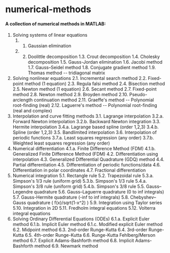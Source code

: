 # numerical-methods

#### A collection of numerical methods in MATLAB:

1. Solving systems of linear equations
    1. 1. Gaussian elimination
    1. 2. Doolittle decomposition
    1.3. Crout decomposition
    1.4. Cholesky decomposition
    1.5. Gauss-Jordan elimination
    1.6. Jacobi method
    1.7. Gauss–Seidel method
    1.8. Conjugate gradient method
    1.9. Thomas method -- tridiagonal matrix
2. Solving nonlinear equations
    2.1. Incremental search method
    2.2. Fixed-point method (1 equation)
    2.3. Regula falsi method
    2.4. Bisection method
    2.5. Newton method (1 equation)
    2.6. Secant method
    2.7. Fixed-point method
    2.8. Newton method
    2.9. Broyden method
    2.10. Pseudo-arclength continuation method
    2.11. Graeffe's method --  Polynomial root-finding (real)
    2.12. Laguerre's method -- Polynomial root-finding (real and complex)
3. Interpolation and curve fitting methods
    3.1. Lagrange interpolation
    3.2.a. Forward Newton interpolation
    3.2.b. Backward Newton integration
    3.3. Hermite interpolation
    3.4.a. Lagrange based spline (order 1,2,3)
    3.4.b. Spline (order 1,2,3)
    3.5. Bandlimited interpolation
    3.6. Interpolation of periodic functions
    3.7.a. Least squares regression (any order)
    3.7.b. Weighted least squares regression (any order)
4. Numerical differentiation
  4.1.a. Finite Difference Method (FDM)
  4.1.b. Generalized Finite Difference Method (FDM)
  4.2. Differentiation using interpolation
  4.3. Generalized Differential Quadrature (GDQ) method
  4.4. Partial differentiation
  4.5. Differentiation of periodic functions/data
  4.6. Differentiation in polar coordinates
  4.7. Fractional differentiation
5. Numerical integration
  5.1. Rectangle rule
  5.2. Trapezoidal rule
  5.3.a. Simpson's 1/3 rule (uniform grid)
  5.3.b. Simpson's 1/3 rule
  5.4.a. Simpson's 3/8 rule (uniform grid)
  5.4.b. Simpson's 3/8 rule
  5.5. Gauss–Legendre quadrature
  5.6. Gauss–Laguerre quadrature (0 to inf integrals)
  5.7. Gauss-Hermite quadrature  (-inf to inf integrals)
  5.8. Chebyshev–Gauss quadrature ( f(x)/sqrt(1-x^2) )
  5.9. Integration using Taylor series
  5.10. Integration in 2D
  5.11. Fredholm integral equations
  5.12. Volterra integral equations
6. Solving Ordinary Differential Equations (ODEs)
  6.1.a. Explicit Euler method
  6.1.b. Implicit Euler method
  6.1.c. Modified explicit Euler method
  6.2. Midpoint method
  6.3. 2nd-order Runge-Kutta
  6.4. 3rd-order Runge-Kutta
  6.5. 4th-order Runge-Kutta
  6.6. Runge-Kutta Fehlberg/Merson method
  6.7. Explicit Adams-Bashforth method
  6.8. Implicit Adams-Bashforth method
  6.9. Newmark method

